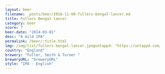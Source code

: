 ```yaml
---
layout: beer
filename: _posts/beer/2016-11-09-fullers-bengal-lancer.md
title: Fullers Bengal lancer
category: beer
score: 7
beer-date: "2014-03-01"
desc: "A mild IPA"
permalink: /beer/:title.html
img: /img/list/fullers-bengal-lancer.jpeguntappd: "https://untappd.com/b/fuller--smith---turner--bengal-lancer/13458"
country: "England"
brewery: "Fuller, Smith & Turner "
breweryURL: "breweryURL"
style: "IPA - English"
---
```

